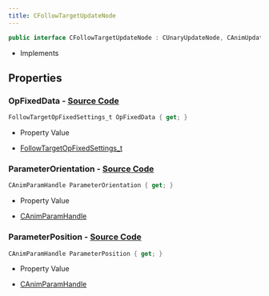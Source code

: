 ```yaml
---
title: CFollowTargetUpdateNode
---
```


```csharp
public interface CFollowTargetUpdateNode : CUnaryUpdateNode, CAnimUpdateNodeBase, ISchemaClass<CAnimUpdateNodeBase>, ISchemaClass<CUnaryUpdateNode>, ISchemaClass<CFollowTargetUpdateNode>, ISchemaField, ISchemaClass, INativeHandle
```

- Implements

## Properties

### **OpFixedData** - [Source Code](https://github.com/swiftly-solution/swiftlys2/blob/main/managed/src/SwiftlyS2.Generated/Schemas/Interfaces/CFollowTargetUpdateNode.cs#L16)

```csharp
FollowTargetOpFixedSettings_t OpFixedData { get; }
```

- Property Value

- [FollowTargetOpFixedSettings_t](/docs/api/shared/schemadefinitions/followtargetopfixedsettings_t)

### **ParameterOrientation** - [Source Code](https://github.com/swiftly-solution/swiftlys2/blob/main/managed/src/SwiftlyS2.Generated/Schemas/Interfaces/CFollowTargetUpdateNode.cs#L20)

```csharp
CAnimParamHandle ParameterOrientation { get; }
```

- Property Value

- [CAnimParamHandle](/docs/api/shared/schemadefinitions/canimparamhandle)

### **ParameterPosition** - [Source Code](https://github.com/swiftly-solution/swiftlys2/blob/main/managed/src/SwiftlyS2.Generated/Schemas/Interfaces/CFollowTargetUpdateNode.cs#L18)

```csharp
CAnimParamHandle ParameterPosition { get; }
```

- Property Value

- [CAnimParamHandle](/docs/api/shared/schemadefinitions/canimparamhandle)

